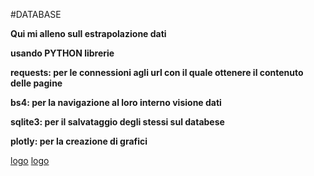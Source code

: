 #DATABASE

**Qui mi alleno sull estrapolazione dati** 

**usando PYTHON librerie**

**requests: per le connessioni agli url con il quale ottenere il contenuto delle pagine**

**bs4: per la navigazione al loro interno visione dati**

**sqlite3: per il salvataggio degli stessi sul databese**

**plotly: per la creazione di grafici**

[logo](plot.png)
[logo](plot2.png)